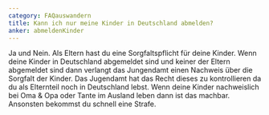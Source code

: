 ```yaml
---
category: FAQauswandern
title: Kann ich nur meine Kinder in Deutschland abmelden?
anker: abmeldenKinder
---
```


Ja und Nein. Als Eltern hast du eine Sorgfaltspflicht für deine Kinder. Wenn deine Kinder in Deutschland abgemeldet sind und keiner der Eltern abgemeldet sind dann verlangt das Jungendamt einen Nachweis über die Sorgfalt der Kinder. Das Jugendamt hat das Recht dieses zu kontrollieren da du als Elternteil noch in Deutschland lebst. Wenn deine Kinder nachweislich bei Oma & Opa oder Tante im Ausland leben dann ist das machbar. Ansonsten bekommst du schnell eine Strafe.
